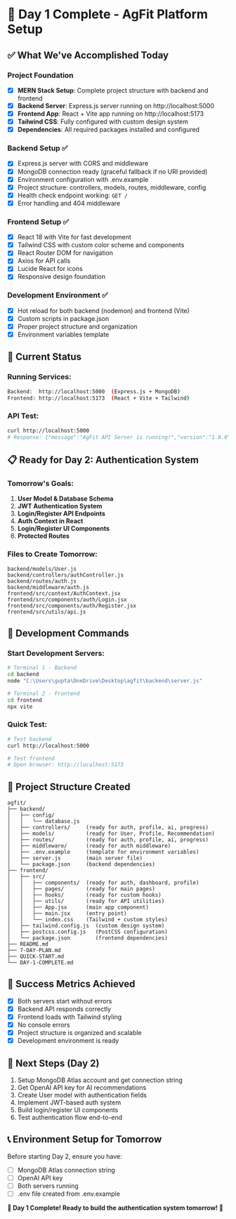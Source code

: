 # 🎉 Day 1 Complete - AgFit Platform Setup

## ✅ **What We've Accomplished Today**

### **Project Foundation**
- [x] **MERN Stack Setup**: Complete project structure with backend and frontend
- [x] **Backend Server**: Express.js server running on http://localhost:5000
- [x] **Frontend App**: React + Vite app running on http://localhost:5173
- [x] **Tailwind CSS**: Fully configured with custom design system
- [x] **Dependencies**: All required packages installed and configured

### **Backend Setup ✅**
- [x] Express.js server with CORS and middleware
- [x] MongoDB connection ready (graceful fallback if no URI provided)
- [x] Environment configuration with .env.example
- [x] Project structure: controllers, models, routes, middleware, config
- [x] Health check endpoint working: `GET /`
- [x] Error handling and 404 middleware

### **Frontend Setup ✅**
- [x] React 18 with Vite for fast development
- [x] Tailwind CSS with custom color scheme and components
- [x] React Router DOM for navigation
- [x] Axios for API calls
- [x] Lucide React for icons
- [x] Responsive design foundation

### **Development Environment ✅**
- [x] Hot reload for both backend (nodemon) and frontend (Vite)
- [x] Custom scripts in package.json
- [x] Proper project structure and organization
- [x] Environment variables template

## 🚀 **Current Status**

### **Running Services:**
```bash
Backend:  http://localhost:5000  (Express.js + MongoDB)
Frontend: http://localhost:5173  (React + Vite + Tailwind)
```

### **API Test:**
```bash
curl http://localhost:5000
# Response: {"message":"AgFit API Server is running!","version":"1.0.0","status":"healthy"}
```

## 📋 **Ready for Day 2: Authentication System**

### **Tomorrow's Goals:**
1. **User Model & Database Schema**
2. **JWT Authentication System**
3. **Login/Register API Endpoints**
4. **Auth Context in React**
5. **Login/Register UI Components**
6. **Protected Routes**

### **Files to Create Tomorrow:**
```
backend/models/User.js
backend/controllers/authController.js
backend/routes/auth.js
backend/middleware/auth.js
frontend/src/context/AuthContext.jsx
frontend/src/components/auth/Login.jsx
frontend/src/components/auth/Register.jsx
frontend/src/utils/api.js
```

## 🔧 **Development Commands**

### **Start Development Servers:**
```bash
# Terminal 1 - Backend
cd backend
node "C:\Users\gupta\OneDrive\Desktop\agfit\backend\server.js"

# Terminal 2 - Frontend  
cd frontend
npx vite
```

### **Quick Test:**
```bash
# Test backend
curl http://localhost:5000

# Test frontend
# Open browser: http://localhost:5173
```

## 📁 **Project Structure Created**
```
agfit/
├── backend/
│   ├── config/
│   │   └── database.js
│   ├── controllers/     (ready for auth, profile, ai, progress)
│   ├── models/          (ready for User, Profile, Recommendation)
│   ├── routes/          (ready for auth, profile, ai, progress)
│   ├── middleware/      (ready for auth middleware)
│   ├── .env.example     (template for environment variables)
│   ├── server.js        (main server file)
│   └── package.json     (backend dependencies)
├── frontend/
│   ├── src/
│   │   ├── components/  (ready for auth, dashboard, profile)
│   │   ├── pages/       (ready for main pages)
│   │   ├── hooks/       (ready for custom hooks)
│   │   ├── utils/       (ready for API utilities)
│   │   ├── App.jsx      (main app component)
│   │   ├── main.jsx     (entry point)
│   │   └── index.css    (Tailwind + custom styles)
│   ├── tailwind.config.js  (custom design system)
│   ├── postcss.config.js   (PostCSS configuration)
│   └── package.json        (frontend dependencies)
├── README.md
├── 7-DAY-PLAN.md
├── QUICK-START.md
└── DAY-1-COMPLETE.md
```

## 🎯 **Success Metrics Achieved**
- [x] Both servers start without errors
- [x] Backend API responds correctly
- [x] Frontend loads with Tailwind styling
- [x] No console errors
- [x] Project structure is organized and scalable
- [x] Development environment is ready

## 🔮 **Next Steps (Day 2)**
1. Setup MongoDB Atlas account and get connection string
2. Get OpenAI API key for AI recommendations
3. Create User model with authentication fields
4. Implement JWT-based auth system
5. Build login/register UI components
6. Test authentication flow end-to-end

## 📞 **Environment Setup for Tomorrow**
Before starting Day 2, ensure you have:
- [ ] MongoDB Atlas connection string
- [ ] OpenAI API key
- [ ] Both servers running
- [ ] .env file created from .env.example

**🎉 Day 1 Complete! Ready to build the authentication system tomorrow! 🚀**
